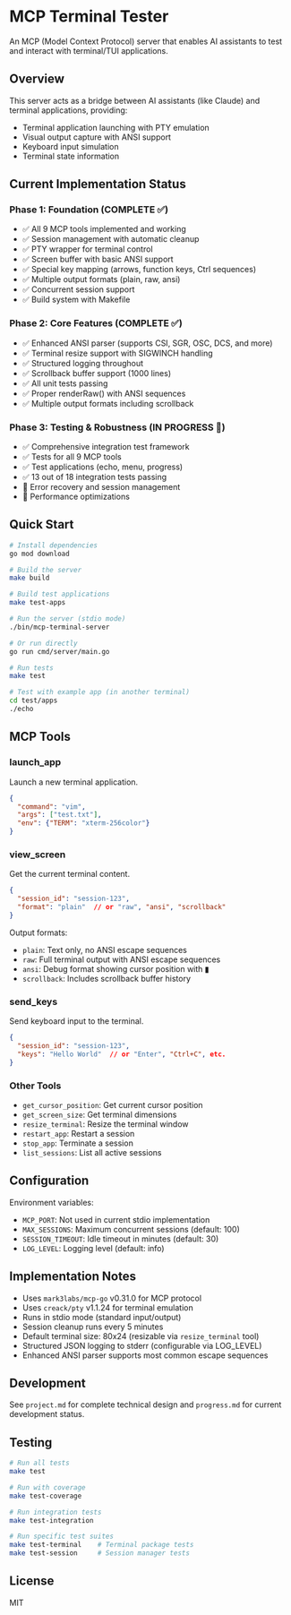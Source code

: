 # MCP Terminal Tester

An MCP (Model Context Protocol) server that enables AI assistants to test and interact with terminal/TUI applications.

## Overview

This server acts as a bridge between AI assistants (like Claude) and terminal applications, providing:
- Terminal application launching with PTY emulation
- Visual output capture with ANSI support
- Keyboard input simulation
- Terminal state information

## Current Implementation Status

### Phase 1: Foundation (COMPLETE ✅)
- ✅ All 9 MCP tools implemented and working
- ✅ Session management with automatic cleanup
- ✅ PTY wrapper for terminal control
- ✅ Screen buffer with basic ANSI support
- ✅ Special key mapping (arrows, function keys, Ctrl sequences)
- ✅ Multiple output formats (plain, raw, ansi)
- ✅ Concurrent session support
- ✅ Build system with Makefile

### Phase 2: Core Features (COMPLETE ✅)
- ✅ Enhanced ANSI parser (supports CSI, SGR, OSC, DCS, and more)
- ✅ Terminal resize support with SIGWINCH handling  
- ✅ Structured logging throughout
- ✅ Scrollback buffer support (1000 lines)
- ✅ All unit tests passing
- ✅ Proper renderRaw() with ANSI sequences
- ✅ Multiple output formats including scrollback

### Phase 3: Testing & Robustness (IN PROGRESS 🚧)
- ✅ Comprehensive integration test framework
- ✅ Tests for all 9 MCP tools
- ✅ Test applications (echo, menu, progress)
- ✅ 13 out of 18 integration tests passing
- 🚧 Error recovery and session management
- 🚧 Performance optimizations

## Quick Start

```bash
# Install dependencies
go mod download

# Build the server
make build

# Build test applications
make test-apps

# Run the server (stdio mode)
./bin/mcp-terminal-server

# Or run directly
go run cmd/server/main.go

# Run tests
make test

# Test with example app (in another terminal)
cd test/apps
./echo
```

## MCP Tools

### launch_app
Launch a new terminal application.
```json
{
  "command": "vim",
  "args": ["test.txt"],
  "env": {"TERM": "xterm-256color"}
}
```

### view_screen
Get the current terminal content.
```json
{
  "session_id": "session-123",
  "format": "plain"  // or "raw", "ansi", "scrollback"
}
```

Output formats:
- `plain`: Text only, no ANSI escape sequences
- `raw`: Full terminal output with ANSI escape sequences
- `ansi`: Debug format showing cursor position with ▮
- `scrollback`: Includes scrollback buffer history

### send_keys
Send keyboard input to the terminal.
```json
{
  "session_id": "session-123",
  "keys": "Hello World"  // or "Enter", "Ctrl+C", etc.
}
```

### Other Tools
- `get_cursor_position`: Get current cursor position
- `get_screen_size`: Get terminal dimensions
- `resize_terminal`: Resize the terminal window
- `restart_app`: Restart a session
- `stop_app`: Terminate a session
- `list_sessions`: List all active sessions

## Configuration

Environment variables:
- `MCP_PORT`: Not used in current stdio implementation
- `MAX_SESSIONS`: Maximum concurrent sessions (default: 100)
- `SESSION_TIMEOUT`: Idle timeout in minutes (default: 30)
- `LOG_LEVEL`: Logging level (default: info)

## Implementation Notes

- Uses `mark3labs/mcp-go` v0.31.0 for MCP protocol
- Uses `creack/pty` v1.1.24 for terminal emulation
- Runs in stdio mode (standard input/output)
- Session cleanup runs every 5 minutes
- Default terminal size: 80x24 (resizable via `resize_terminal` tool)
- Structured JSON logging to stderr (configurable via LOG_LEVEL)
- Enhanced ANSI parser supports most common escape sequences

## Development

See `project.md` for complete technical design and `progress.md` for current development status.

## Testing

```bash
# Run all tests
make test

# Run with coverage
make test-coverage

# Run integration tests
make test-integration

# Run specific test suites
make test-terminal    # Terminal package tests
make test-session     # Session manager tests
```

## License

MIT